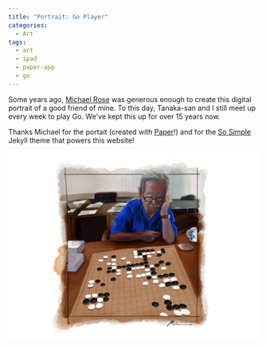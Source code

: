 ```yaml
---
title: "Portrait: Go Player"
categories:
  - Art
tags:
  - art
  - ipad
  - paper-app
  - go
---
```


Some years ago, [Michael Rose](https://mademistakes.com) was generous enough to create this digital portrait of a good friend of mine. To this day, Tanaka-san and I still meet up every week to play Go. We've kept this up for over 15 years now.

Thanks Michael for the portait (created with [Paper](https://paper.bywetransfer.com)!) and for the [So Simple](https://github.com/mmistakes/so-simple-theme) Jekyll theme that powers this website!

<img src="/images/tanaka.png" class="align-center" alt="">
